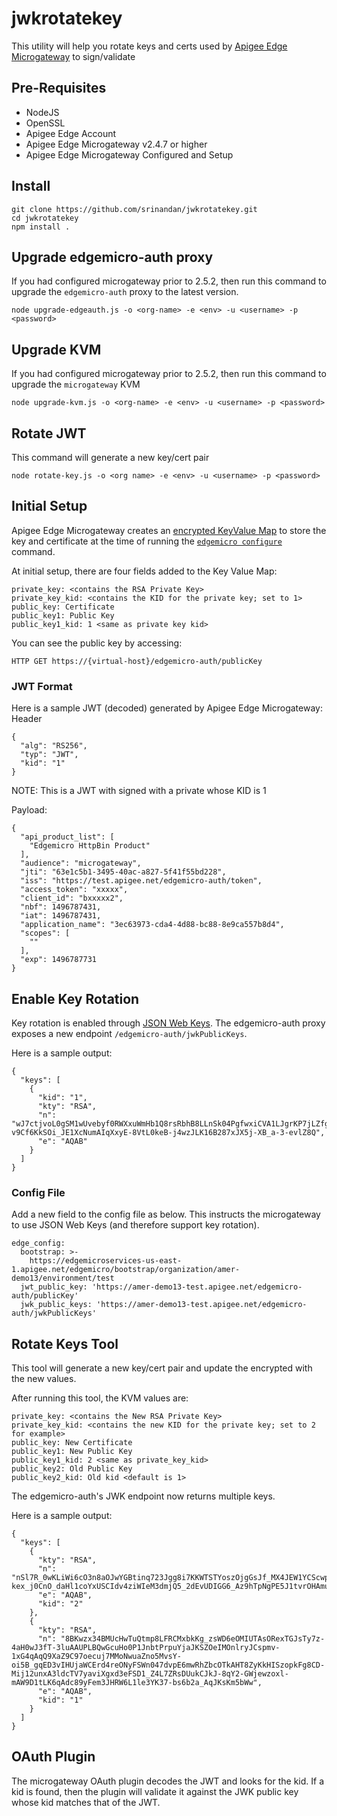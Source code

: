 # jwkrotatekey
This utility will help you rotate keys and certs used by [Apigee Edge Microgateway](http://docs.apigee.com/microgateway/content/edge-microgateway-home) to sign/validate

## Pre-Requisites
* NodeJS
* OpenSSL
* Apigee Edge Account
* Apigee Edge Microgateway v2.4.7 or higher
* Apigee Edge Microgateway Configured and Setup

## Install
```
git clone https://github.com/srinandan/jwkrotatekey.git
cd jwkrotatekey
npm install .
```

## Upgrade edgemicro-auth proxy
If you had configured microgateway prior to 2.5.2, then run this command to upgrade the `edgemicro-auth` proxy
to the latest version.
```
node upgrade-edgeauth.js -o <org-name> -e <env> -u <username> -p <password>
```

## Upgrade KVM
If you had configured microgateway prior to 2.5.2, then run this command to upgrade the `microgateway` KVM
```
node upgrade-kvm.js -o <org-name> -e <env> -u <username> -p <password>
```

## Rotate JWT
This command will generate a new key/cert pair
```
node rotate-key.js -o <org name> -e <env> -u <username> -p <password>
```

## Initial Setup
Apigee Edge Microgateway creates an [encrypted KeyValue Map](http://docs.apigee.com/api-services/reference/key-value-map-operations-policy#samples) to store the key and certificate at the time of running the [`edgemicro configure`](http://docs.apigee.com/microgateway/latest/setting-and-configuring-edge-microgateway) command.

At initial setup, there are four fields added to the Key Value Map:
```
private_key: <contains the RSA Private Key>
private_key_kid: <contains the KID for the private key; set to 1>
public_key: Certificate
public_key1: Public Key
public_key1_kid: 1 <same as private key kid>
```

You can see the public key by accessing:
```
HTTP GET https://{virtual-host}/edgemicro-auth/publicKey
```

### JWT Format
Here is a sample JWT (decoded) generated by Apigee Edge Microgateway:
Header
```
{
  "alg": "RS256",
  "typ": "JWT",
  "kid": "1"
}
```
NOTE: This is a JWT with signed with a private whose KID is 1

Payload:
```
{
  "api_product_list": [
    "Edgemicro HttpBin Product"
  ],
  "audience": "microgateway",
  "jti": "63e1c5b1-3495-40ac-a827-5f41f55bd228",
  "iss": "https://test.apigee.net/edgemicro-auth/token",
  "access_token": "xxxxx",
  "client_id": "bxxxxx2",
  "nbf": 1496787431,
  "iat": 1496787431,
  "application_name": "3ec63973-cda4-4d88-bc88-8e9ca557b8d4",
  "scopes": [
    ""
  ],
  "exp": 1496787731
}
```
## Enable Key Rotation
Key rotation is enabled through [JSON Web Keys](https://tools.ietf.org/html/rfc7517). The edgemicro-auth proxy exposes a new endpoint `/edgemicro-auth/jwkPublicKeys`. 

Here is a sample output:
```
{
  "keys": [
    {
      "kid": "1",
      "kty": "RSA",
      "n": "wJ7ctjvoL0gSM1wUvebyf0RWXxuWmHb1Q8rsRbhB8LLnSk04PgfwxiCVA1LJgrKP7jLZfg_ttpUNrHGmfJBzYpBwS6FhVBbKvZ2eq9ufeF_bm71Piqi2UZRiYNYFUcBHTYtM5NRbir1VI_aJD0WLTlLWrN3jbvRQbUR8nVib0M9eu5GJOdwN46zqXyJVTHzjJ3jT8qUaBCZoUVsDfdhRKMH3_y6AbyZHNUr7EVPbEqrhWmpd2djnnz_7pl2cJ8hYkqLRBOnXIHZ9KDI9F-v9Cf6KkSOi_JE1XcNumAIqXxyE-8VtL0keB-j4wzJLK16B287xJX5j-XB_a-3-evlZ8Q",
      "e": "AQAB"
    }
  ]
}
```


### Config File
Add a new field to the config file as below. This instructs the microgateway to use JSON Web Keys (and therefore support key rotation).
```
edge_config:
  bootstrap: >-
    https://edgemicroservices-us-east-1.apigee.net/edgemicro/bootstrap/organization/amer-demo13/environment/test
  jwt_public_key: 'https://amer-demo13-test.apigee.net/edgemicro-auth/publicKey'
  jwk_public_keys: 'https://amer-demo13-test.apigee.net/edgemicro-auth/jwkPublicKeys'
```

## Rotate Keys Tool
This tool will generate a new key/cert pair and update the encrypted with the new values.

After running this tool, the KVM values are:
```
private_key: <contains the New RSA Private Key>
private_key_kid: <contains the new KID for the private key; set to 2 for example>
public_key: New Certificate
public_key1: New Public Key
public_key1_kid: 2 <same as private_key_kid>
public_key2: Old Public Key
public_key2_kid: Old kid <default is 1>
```

The edgemicro-auth's JWK endpoint now returns multiple keys. 

Here is a sample output:
```
{
  "keys": [
    {
      "kty": "RSA",
      "n": "nSl7R_0wKLiWi6cO3n8aOJwYGBtinq723Jgg8i7KKWTSTYoszOjgGsJf_MX4JEW1YCScwpE5o4o8ccQN09iHVTlIhk8CNiMZNPipClmRVjaL_8IWvMQp1iN66qy4ldWXzXnHfivUZZogCkBNqCz7VSC5rw2Jf57pdViULVvVDGwTgf46sYveW_6h8CAGaD0KLd3vZffxIkoJubh0yMy0mQP3aDOeIGf_akeZeZ6GzF7ltbKGd954iNTiKmdm8IKhz6Y3gLpC9iwQ-kex_j0CnO_daHl1coYxUSCIdv4ziWIeM3dmjQ5_2dEvUDIGG6_Az9hTpNgPE5J1tvrOHAmunQ",
      "e": "AQAB",
      "kid": "2"
    },
    {
      "kty": "RSA",
      "n": "8BKwzx34BMUcHwTuQtmp8LFRCMxbkKg_zsWD6eOMIUTAsORexTGJsTy7z-4aH0wJ3fT-3luAAUPLBQwGcuHo0P1JnbtPrpuYjaJKSZOeIMOnlryJCspmv-1xG4qAqQ9XaZ9C97oecuj7MMoNwuaZno5MvsY-oi5B_gqED3vIHUjaWCErd4reONyFSWn047dvpE6mwRhZbcOTkAHT8ZyKkHISzopkFg8CD-Mij12unxA3ldcTV7yaviXgxd3eFSD1_Z4L7ZRsDUukCJkJ-8qY2-GWjewzoxl-mAW9D1tLK6qAdc89yFem3JHRW6L1le3YK37-bs6b2a_AqJKsKm5bWw",
      "e": "AQAB",
      "kid": "1"
    }
  ]
}
```

## OAuth Plugin
The microgateway OAuth plugin decodes the JWT and looks for the kid. If a kid is found, then the plugin will validate it against the JWK public key whose kid matches that of the JWT.
